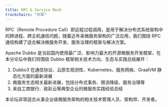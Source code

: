 ```yaml
---
title: RPC & Service Mesh
trackchairs: "刘军"
---
```

RPC（Remote Procedure Call）即远程过程调用，是用于解决分布式系统架构中的跨进程、跨主机通信问题，随着近年来微服务架构的广泛应用，我们围绕 RPC 通信构建了适合解决微服务开发、服务治理的框架与解决方案。

Apache Dubbo 是当前国内使用最广泛、影响力最大的开源微服务开发框架，在本分论坛中我们将围绕 Dubbo 框架相关技术方向、生态与实践总结展开：

1. Dubbo3 在通信协议、云原生观测性、Kubernetes、服务网格、GraalVM 静态化方面的最新进展
2. 微服务生态相关最新进展，包括分布式事务、限流降级、服务治理等
3. 来自工商银行、政彩云等典型企业的微服务实践经验总结

本论坛非常适合从事企业级微服务架构的相关技术管理人员、架构师、开发者。